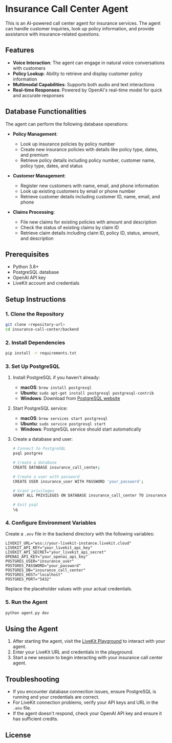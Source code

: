 # Insurance Call Center Agent

This is an AI-powered call center agent for insurance services. The agent can handle customer inquiries, look up policy information, and provide assistance with insurance-related questions.

## Features

- **Voice Interaction**: The agent can engage in natural voice conversations with customers
- **Policy Lookup**: Ability to retrieve and display customer policy information
- **Multimodal Capabilities**: Supports both audio and text interactions
- **Real-time Responses**: Powered by OpenAI's real-time model for quick and accurate responses

## Database Functionalities

The agent can perform the following database operations:

- **Policy Management**:
  - Look up insurance policies by policy number
  - Create new insurance policies with details like policy type, dates, and premium
  - Retrieve policy details including policy number, customer name, policy type, dates, and status

- **Customer Management**:
  - Register new customers with name, email, and phone information
  - Look up existing customers by email or phone number
  - Retrieve customer details including customer ID, name, email, and phone

- **Claims Processing**:
  - File new claims for existing policies with amount and description
  - Check the status of existing claims by claim ID
  - Retrieve claim details including claim ID, policy ID, status, amount, and description

## Prerequisites

- Python 3.8+
- PostgreSQL database
- OpenAI API key
- LiveKit account and credentials

## Setup Instructions

### 1. Clone the Repository

```bash
git clone <repository-url>
cd insurance-call-center/backend
```

### 2. Install Dependencies

```bash
pip install -r requirements.txt
```

### 3. Set Up PostgreSQL

1. Install PostgreSQL if you haven't already:
   - **macOS**: `brew install postgresql`
   - **Ubuntu**: `sudo apt-get install postgresql postgresql-contrib`
   - **Windows**: Download from [PostgreSQL website](https://www.postgresql.org/download/windows/)

2. Start PostgreSQL service:
   - **macOS**: `brew services start postgresql`
   - **Ubuntu**: `sudo service postgresql start`
   - **Windows**: PostgreSQL service should start automatically

3. Create a database and user:
   ```bash
   # Connect to PostgreSQL
   psql postgres
   
   # Create a database
   CREATE DATABASE insurance_call_center;
   
   # Create a user with password
   CREATE USER insurance_user WITH PASSWORD 'your_password';
   
   # Grant privileges
   GRANT ALL PRIVILEGES ON DATABASE insurance_call_center TO insurance_user;
   
   # Exit psql
   \q
   ```

### 4. Configure Environment Variables

Create a `.env` file in the backend directory with the following variables:

```
LIVEKIT_URL="wss://your-livekit-instance.livekit.cloud"
LIVEKIT_API_KEY="your_livekit_api_key"
LIVEKIT_API_SECRET="your_livekit_api_secret"
OPENAI_API_KEY="your_openai_api_key"
POSTGRES_USER="insurance_user"
POSTGRES_PASSWORD="your_password"
POSTGRES_DB="insurance_call_center"
POSTGRES_HOST="localhost"
POSTGRES_PORT="5432"
```

Replace the placeholder values with your actual credentials.

### 5. Run the Agent

```bash
python agent.py dev
```

## Using the Agent

1. After starting the agent, visit the [LiveKit Playground](https://playground.livekit.io/) to interact with your agent.
2. Enter your LiveKit URL and credentials in the playground.
3. Start a new session to begin interacting with your insurance call center agent.

## Troubleshooting

- If you encounter database connection issues, ensure PostgreSQL is running and your credentials are correct.
- For LiveKit connection problems, verify your API keys and URL in the `.env` file.
- If the agent doesn't respond, check your OpenAI API key and ensure it has sufficient credits.

## License

